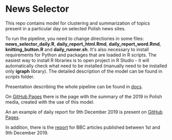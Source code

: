 # News Selector
This repo contains model for clustering and summarization of topics present
in a particular day on selected Polish news sites.

To run the pipeline, you need to change directiories in some files: **news_selector_daily.R**, **daily_report_html.Rmd**, **daily_report_word.Rmd**, **knitting_button.R** and **daily_runner.sh**. It's also necessary to install requirements for Python and packages that are loaded in R scripts. The easiest way to install R libraries is to open project in R Studio - it will automatically check what need to be installed (manually need to be installed only **igraph** library). The detailed description of the model can be found in *scripts* folder. 

Presentation describing the whole pipeline can be found in [docs](https://jkubajek.github.io/News_Selector/News_Selector.pdf).

On [GitHub Pages](https://jkubajek.github.io/News_Selector/index.html) there is the page with the summary of the 2019 in Polish media, created with the use of this model.

An an example of daily report for 9th December 2019 is present on [GitHub Pages](https://jkubajek.github.io/News_Selector/daily_report_2019_12_09).

In addition, there is the [report](https://jkubajek.github.io/News_Selector/BBC_2019_12_01-09) for BBC articles published between 1st and 9th December 2019.
